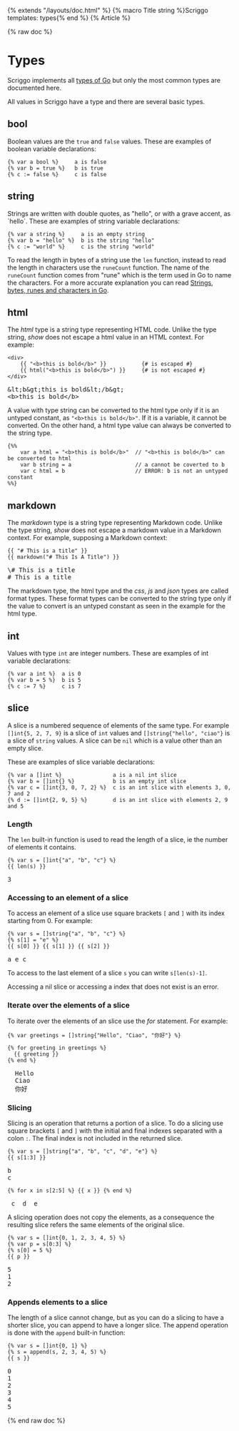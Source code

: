 {% extends "/layouts/doc.html" %}
{% macro Title string %}Scriggo templates: types{% end %}
{% Article %}

{% raw doc %}

# Types

Scriggo implements all [types of Go](https://golang.org/ref/spec#Types) but only the most common types
are documented here.

All values in Scriggo have a type and there are several basic types.

## bool

Boolean values are the `true` and `false` values. These are examples of boolean variable declarations:

```scriggo
{% var a bool %}     a is false
{% var b = true %}   b is true
{% c := false %}     c is false
```

## string

Strings are written with double quotes, as "hello", or with a grave accent, as \`hello\`. These are examples of string variable declarations:

```scriggo
{% var a string %}     a is an empty string
{% var b = "hello" %}  b is the string "hello"
{% c := "world" %}     c is the string "world"
```

To read the length in bytes of a string use the `len` function, instead to read the length in characters use the
`runeCount` function. The name of the `runeCount` function comes from "rune" which is the term used in Go to name the
characters. For a more accurate explanation you can read
[Strings, bytes, runes and characters in Go](https://go.dev/blog/strings).

## html

The _html_ type is a string type representing HTML code. Unlike the type string, _show_ does not escape a html value in 
an HTML context. For example:

```scriggo
<div>
    {{ "<b>this is bold</b>" }}           {# is escaped #}
    {{ html("<b>this is bold</b>") }}     {# is not escaped #}
</div>
```
<pre class="result">
&amp;lt;b&amp;gt;this is bold&amp;lt;/b&amp;gt;
&lt;b&gt;this is bold&lt;/b&gt;
</pre>

A value with type string can be converted to the html type only if it is an untyped constant, as `"<b>this is bold</b>"`. 
If it is a variable, it cannot be converted. On the other hand, a html type value can always be converted to the
string type. 

```scriggo
{%%
    var a html = "<b>this is bold</b>"  // "<b>this is bold</b>" can be converted to html
    var b string = a                    // a cannot be coverted to b
    var c html = b                      // ERROR: b is not an untyped constant
%%}
```

## markdown

The _markdown_ type is a string type representing Markdown code. Unlike the type string, _show_ does not escape a 
markdown value in a Markdown context. For example, supposing a Markdown context:

```scriggo 
{{ "# This is a title" }}
{{ markdown("# This Is A Title") }}
```
<pre class="result">
\# This is a title
# This is a title
</pre>

The markdown type, the html type and the _css_, _js_ and _json_ types are called format types. These format types
can be converted to the string type only if the value to convert is an untyped constant as seen in the example for the 
html type.

## int

Values with type `int` are integer numbers. These are examples of int variable declarations:

```scriggo
{% var a int %}  a is 0
{% var b = 5 %}  b is 5
{% c := 7 %}     c is 7
```

## slice

A slice is a numbered sequence of elements of the same type. For example `[]int{5, 2, 7, 9}` is a slice of `int`
values and `[]string{"hello", "ciao"}` is a slice of `string` values. A slice can be `nil` which is a value other than
an empty slice.

These are examples of slice variable declarations:

```scriggo
{% var a []int %}                a is a nil int slice
{% var b = []int{} %}            b is an empty int slice
{% var c = []int{3, 0, 7, 2} %}  c is an int slice with elements 3, 0, 7 and 2
{% d := []int{2, 9, 5} %}        d is an int slice with elements 2, 9 and 5
```

### Length

The `len` built-in function is used to read the length of a slice, ie the number of elements it contains.

```scriggo
{% var s = []int{"a", "b", "c"} %}
{{ len(s) }}
```
<pre class="result">3</pre>

### Accessing to an element of a slice

To access an element of a slice use square brackets `[` and `]` with its index starting from 0. For example:

```scriggo
{% var s = []string{"a", "b", "c"} %}
{% s[1] = "e" %}
{{ s[0] }} {{ s[1] }} {{ s[2] }}
```
<pre class="result">a e c</pre>

To access to the last element of a slice `s` you can write `s[len(s)-1]`.

Accessing a nil slice or accessing a index that does not exist is an error.

### Iterate over the elements of a slice

To iterate over the elements of an slice use the _for_ statement. For example:

```scriggo
{% var greetings = []string{"Hello", "Ciao", "你好"} %}

{% for greeting in greetings %}
  {{ greeting }}
{% end %}
```
<pre class="result">
  Hello
  Ciao
  你好
</pre>

### Slicing

Slicing is an operation that returns a portion of a slice. To do a slicing use square brackets `[` and `]` with the
initial and final indexes separated with a colon `:`. The final index is not included in the returned slice.

```scriggo
{% var s = []string{"a", "b", "c", "d", "e"} %}
{{ s[1:3] }}
```
<pre class="result">
b
c
</pre>

```scriggo
{% for x in s[2:5] %} {{ x }} {% end %}
```
<pre class="result">
 c  d  e 
</pre>

A slicing operation does not copy the elements, as a consequence the resulting slice refers the same elements of the
original slice.

```scriggo
{% var s = []int{0, 1, 2, 3, 4, 5} %}
{% var p = s[0:3] %}
{% s[0] = 5 %}
{{ p }}
```
<pre class="result">
5
1
2
</pre>

### Appends elements to a slice

The length of a slice cannot change, but as you can do a slicing to have a shorter slice, you can append to have a
longer slice. The append operation is done with the `append` built-in function:

```scriggo
{% var s = []int{0, 1} %}
{% s = append(s, 2, 3, 4, 5) %}
{{ s }}
```
<pre class="result">
0
1
2
3
4
5
</pre>

{% end raw doc %}
